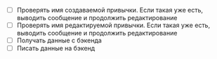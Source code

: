 - [ ] Проверять имя создаваемой привычки. Если такая уже есть, выводить сообщение и продолжить редактирование
- [ ] Проверять имя редактируемой привычки. Если такая уже есть, выводить сообщение и продолжить редактирование
- [ ] Получать данные с бэкенда
- [ ] Писать данные на бэкенд